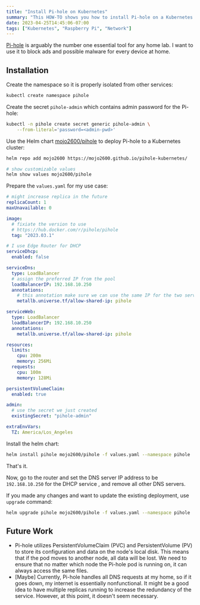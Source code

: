 ```yaml
---
title: "Install Pi-hole on Kubernetes"
summary: "This HOW-TO shows you how to install Pi-hole on a Kubernetes cluster running on Raspberry Pi"
date: 2023-04-25T14:45:06-07:00
tags: ["Kubernetes", "Raspberry Pi", "Network"]
---
```


[Pi-hole]([https://pi-hole.net/](https://pi-hole.net/)) is arguably the number one essential tool for any home lab. I want to use it to block ads and possible malware for every device at home.

## Installation

Create the namespace so it is properly isolated from other services:

```bash
kubectl create namespace pihole
```

Create the secret `pihole-admin` which contains admin password for the Pi-hole:

```bash
kubectl -n pihole create secret generic pihole-admin \
	--from-literal='password=<admin-pwd>'
```

Use the Helm chart [mojo2600/pihole](https://mojo2600.github.io/pihole-kubernetes/) to deploy Pi-hole to a Kubernetes cluster:

```bash
helm repo add mojo2600 https://mojo2600.github.io/pihole-kubernetes/

# show customizable values
helm show values mojo2600/pihole
```

Prepare the `values.yaml` for my use case:

```yaml
# might increase replica in the future
replicaCount: 1
maxUnavailable: 0

image:
  # fixiate the version to use
  # https://hub.docker.com/r/pihole/pihole
  tag: "2023.03.1"

# I use Edge Router for DHCP
serviceDhcp:
  enabled: false

serviceDns:
  type: LoadBalancer
  # assign the preferred IP from the pool
  loadBalancerIP: 192.168.10.250
  annotations:
    # this annotation make sure we can use the same IP for the two services
    metallb.universe.tf/allow-shared-ip: pihole

serviceWeb:
  type: LoadBalancer
  loadBalancerIP: 192.168.10.250
  annotations:
    metallb.universe.tf/allow-shared-ip: pihole

resources:
  limits:
    cpu: 200m
    memory: 256Mi
  requests:
    cpu: 100m
    memory: 128Mi

persistentVolumeClaim:
  enabled: true

admin:
  # use the secret we just created
  existingSecret: "pihole-admin"

extraEnvVars:
  TZ: America/Los_Angeles
```

Install the helm chart:

```bash
helm install pihole mojo2600/pihole -f values.yaml --namespace pihole
```

That's it.

Now, go to the router and set the DNS server IP address to be `192.168.10.250` for the DHCP service , and remove all other DNS servers.

If you made any changes and want to update the existing deployment, use `upgrade` command:

```bash
helm upgrade pihole mojo2600/pihole -f values.yaml --namespace pihole
```

## Future Work

- Pi-hole utilizes PersistentVolumeClaim (PVC) and PersistentVolume (PV) to store its configuration and data on the node's local disk. This means that if the pod moves to another node, all data will be lost. We need to ensure that no matter which node the Pi-hole pod is running on, it can always access the same files.
- [Maybe] Currently, Pi-hole handles all DNS requests at my home, so if it goes down, my internet is essentially nonfunctional. It might be a good idea to have multiple replicas running to increase the redundancy of the service. However, at this point, it doesn't seem necessary.
